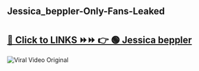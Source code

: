 
 ## Jessica_beppler-Only-Fans-Leaked

# <h2><a href="https://clipsfans.com/Jessica_beppler&ref=git">🔗 Click to LINKS ⏩⏩ 👉 🟢 Jessica beppler </a></h2>

<a href="https://clipsfans.com/Jessica_beppler&ref=git" rel="nofollow" data-target="animated-image.originalLink"><img src="https://i.ibb.co.com/xMMVF88/686577567.gif" alt="Viral Video Original" style="max-width: 100%; display: inline-block;" data-target="animated-image.originalImage"></a>

